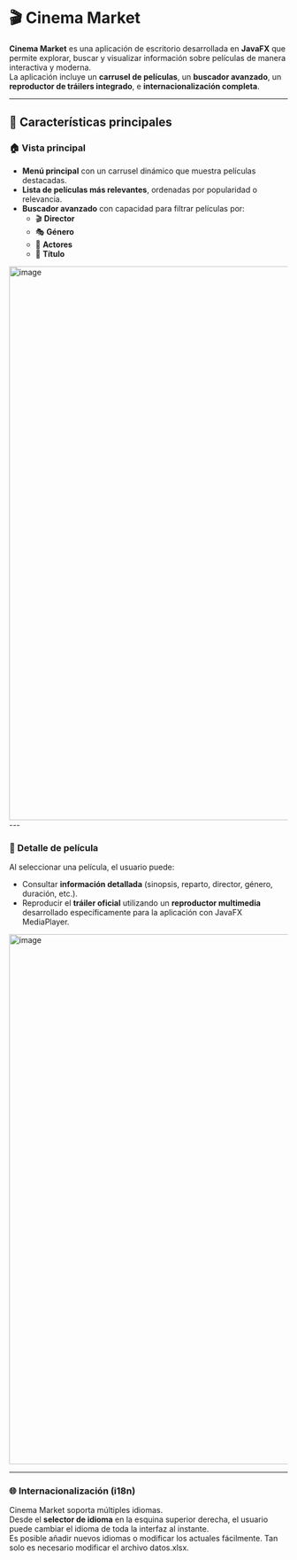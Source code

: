 # 🎬 Cinema Market

**Cinema Market** es una aplicación de escritorio desarrollada en **JavaFX** que permite explorar, buscar y visualizar información sobre películas de manera interactiva y moderna.  
La aplicación incluye un **carrusel de películas**, un **buscador avanzado**, un **reproductor de tráilers integrado**, e **internacionalización completa**.

---

## 🌟 Características principales

### 🏠 Vista principal
- **Menú principal** con un carrusel dinámico que muestra películas destacadas.
- **Lista de películas más relevantes**, ordenadas por popularidad o relevancia.
- **Buscador avanzado** con capacidad para filtrar películas por:
  - 🎬 **Director**
  - 🎭 **Género**
  - 👥 **Actores**
  - 📝 **Título**

<img width="1890" height="1001" alt="image" src="https://github.com/user-attachments/assets/acf49d42-f390-421f-aa50-26db2e76634f" />
---

### 🎥 Detalle de película
Al seleccionar una película, el usuario puede:
- Consultar **información detallada** (sinopsis, reparto, director, género, duración, etc.).
- Reproducir el **tráiler oficial** utilizando un **reproductor multimedia** desarrollado específicamente para la aplicación con JavaFX MediaPlayer.

<img width="1851" height="958" alt="image" src="https://github.com/user-attachments/assets/6a89ee26-0dde-4e4c-b373-1bcc9ea57e2b" />

---

### 🌐 Internacionalización (i18n)
Cinema Market soporta múltiples idiomas.  
Desde el **selector de idioma** en la esquina superior derecha, el usuario puede cambiar el idioma de toda la interfaz al instante.  
Es posible añadir nuevos idiomas o modificar los actuales fácilmente. Tan solo es necesario modificar el archivo datos.xlsx.

